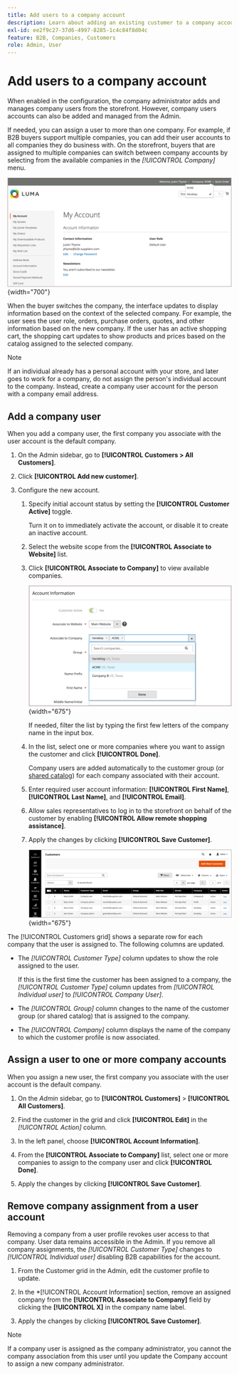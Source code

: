 ```yaml
---
title: Add users to a company account
description: Learn about adding an existing customer to a company account.
exl-id: ee2f9c27-37d6-4997-8285-1c4c84f8d04c
feature: B2B, Companies, Customers
role: Admin, User
---
```

# Add users to a company account

When enabled in the configuration, the company administrator adds and manages company users from the storefront. However, company users accounts can also be added and managed from the Admin.

If needed, you can assign a user to more than one company. For example, if B2B buyers support multiple companies, you can add their user accounts to all companies they do business with. On the storefront, buyers that are assigned to multiple companies can switch between company accounts by selecting from the available companies in the *[!UICONTROL Company]* menu.

![Associate to Company](./assets/company-assign-multi-switcher.png){width="700"}

When the buyer switches the company, the interface updates to display information based on the context of the selected company. For example, the user sees the user role, orders, purchase orders, quotes, and other information based on the new company. If the user has an active shopping cart, the shopping cart updates to show products and prices based on the catalog assigned to the selected company.

>[!NOTE]
>
>If an individual already has a personal account with your store, and later goes to work for a company, do not assign the person's individual account to the company. Instead, create a company user account for the person with a company email address.

## Add a company user

When you add a company user, the first company you associate with the user account is the default company.

1. On the Admin sidebar, go to **[!UICONTROL Customers > All Customers]**.

1. Click **[!UICONTROL Add new customer]**.

1. Configure the new account.

   1. Specify initial account status by setting the **[!UICONTROL Customer Active]** toggle.

      Turn it on to immediately activate the account, or disable it to create an inactive account.

   1. Select the website scope from the **[!UICONTROL Associate to Website]** list.

   1. Click **[!UICONTROL Associate to Company]** to view available companies.

      ![Associate to Company](./assets/company-assign-customer-account.png){width="675"}

      If needed, filter the list by typing the first few letters of the company name in the input box.

   1. In the list, select one or more companies where you want to assign the customer and click **[!UICONTROL Done]**.

      Company users are added automatically to the customer group (or [shared catalog](catalog-shared.md)) for each company associated with their account.

   1. Enter required user account information: **[!UICONTROL First Name]**, **[!UICONTROL Last Name]**, and **[!UICONTROL Email]**.

   1. Allow sales representatives to log in to the storefront on behalf of the customer by enabling **[!UICONTROL Allow remote shopping assistance]**.

   1. Apply the changes by clicking **[!UICONTROL Save Customer]**.

      ![Customer grid with company assignments](./assets/company-assign-user-assignments.png){width="675"}

The [!UICONTROL Customers grid] shows a separate row for each company that the user is assigned to. The following columns are updated.

- The _[!UICONTROL Customer Type]_ column updates to show the role assigned to the user.

  If this is the first time the customer has been assigned to a company, the _[!UICONTROL Customer Type]_ column updates from _[!UICONTROL Individual user]_ to _[!UICONTROL Company User]_.

- The _[!UICONTROL Group]_ column changes to the name of the customer group (or shared catalog) that is assigned to the company.

- The _[!UICONTROL Company]_ column displays the name of the company to which the customer profile is now associated.

## Assign a user to one or more company accounts

When you assign a new user, the first company you associate with the user account is the default company.

1. On the _Admin_ sidebar, go to **[!UICONTROL Customers]** > **[!UICONTROL All Customers]**.

1. Find the customer in the grid and click **[!UICONTROL Edit]** in the _[!UICONTROL Action]_ column.

1. In the left panel, choose **[!UICONTROL Account Information]**.

1. From the **[!UICONTROL Associate to Company]** list, select one or more companies to assign to the company user and click **[!UICONTROL Done]**.

1. Apply the changes by clicking **[!UICONTROL Save Customer]**.

## Remove company assignment from a user account

Removing a company from a user profile revokes user access to that company. User data remains accessible in the Admin. If you remove all company assignments, the _[!UICONTROL Customer Type]_ changes to *[!UICONTROL Individual user]* disabling B2B capabilities for the account.

1. From the Customer grid in the Admin, edit the customer profile to update.

1. In the *[!UICONTROL Account Information] section, remove an assigned company from the **[!UICONTROL Associate to Company]** field by clicking the **[!UICONTROL X]** in the company name label.

1. Apply the changes by clicking **[!UICONTROL Save Customer]**.

>[!NOTE]
>
>If a company user is assigned as the company administrator, you cannot  the company association from this user until you update the Company account to assign a new company administrator.

